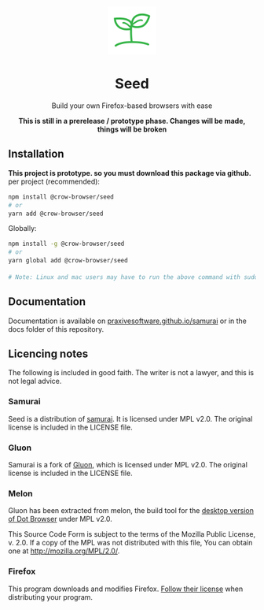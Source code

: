 <div align="center">

<p align="center">
  <img width="98" src="https://raw.githubusercontent.com/crow-browser/assets/main/seed/logo.png"/>
</p>

# Seed

Build your own Firefox-based browsers with ease

**This is still in a prerelease / prototype phase. Changes will be made, things will be broken**

</div>

## Installation

**This project is prototype. so you must download this package via github.**
per project (recommended):

```sh
npm install @crow-browser/seed
# or
yarn add @crow-browser/seed
```

Globally:

```sh
npm install -g @crow-browser/seed
# or
yarn global add @crow-browser/seed

# Note: Linux and mac users may have to run the above command with sudo
```

## Documentation

Documentation is available on [praxivesoftware.github.io/samurai](https://praxive.gitbook.io/samurai) or in the docs folder of this repository.

## Licencing notes

The following is included in good faith. The writer is not a lawyer, and this is not legal advice.

### Samurai

Seed is a distribution of [samurai](https://github.com/praxivesoftware/samurai). It is licensed under MPL v2.0. The original license is included in the LICENSE file.

### Gluon

Samurai is a fork of [Gluon](https://github.com/pulse-browser/gluon), which is licensed under MPL v2.0. The original license is included in the LICENSE file.

### Melon

Gluon has been extracted from melon, the build tool for the [desktop version of Dot Browser](https://github.com/dothq/browser-desktop) under MPL v2.0.

This Source Code Form is subject to the terms of the Mozilla Public
License, v. 2.0. If a copy of the MPL was not distributed with this
file, You can obtain one at http://mozilla.org/MPL/2.0/.

### Firefox

This program downloads and modifies Firefox. [Follow their license](https://hg.mozilla.org/mozilla-central/file/tip/LICENSE) when distributing your program.

